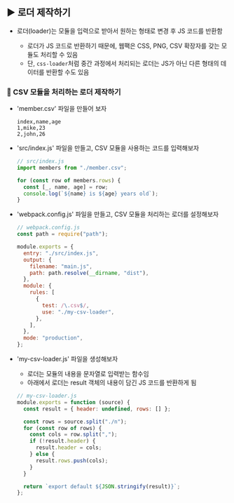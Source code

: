 ## ▶ 로더 제작하기

- 로더(loader)는 모듈을 입력으로 받아서 원하는 형태로 변경 후 JS 코드를 반환함

  - 로더가 JS 코드로 반환하기 때문에, 웹팩은 CSS, PNG, CSV 확장자를 갖는 모듈도 처리할 수 있음
  - 단, `css-loader`처럼 중간 과정에서 처리되는 로더는 JS가 아닌 다른 형태의 데이터를 반환할 수도 있음

### 🔹 CSV 모듈을 처리하는 로더 제작하기

- 'member.csv' 파일을 만들어 보자

  ```csv
  index,name,age
  1,mike,23
  2,john,26
  ```

- 'src/index.js' 파일을 만들고, CSV 모듈을 사용하는 코드를 입력해보자

  ```js
  // src/index.js
  import members from "./member.csv";

  for (const row of members.rows) {
    const [_, name, age] = row;
    console.log(`${name} is ${age} years old`);
  }
  ```

- 'webpack.config.js' 파일을 만들고, CSV 모듈을 처리하는 로더를 설정해보자

  ```js
  // webpack.config.js
  const path = require("path");

  module.exports = {
    entry: "./src/index.js",
    output: {
      filename: "main.js",
      path: path.resolve(__dirname, "dist"),
    },
    module: {
      rules: [
        {
          test: /\.csv$/,
          use: "./my-csv-loader",
        },
      ],
    },
    mode: "production",
  };
  ```

- 'my-csv-loader.js' 파일을 생성해보자

  - 로더는 모듈의 내용을 문자열로 입력받는 함수임
  - 아래에서 로더는 result 객체의 내용이 담긴 JS 코드를 반환하게 됨

  ```js
  // my-csv-loader.js
  module.exports = function (source) {
    const result = { header: undefined, rows: [] };

    const rows = source.split("./n");
    for (const row of rows) {
      const cols = row.split(",");
      if (!result.header) {
        result.header = cols;
      } else {
        result.rows.push(cols);
      }
    }

    return `export default ${JSON.stringify(result)}`;
  };
  ```
